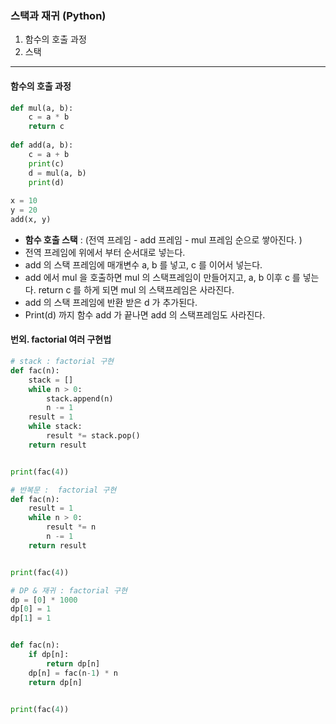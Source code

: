 ### 스택과 재귀 (Python)

1. 함수의 호출 과정 
2. 스택 

----



#### 함수의 호출 과정 

```python
def mul(a, b):
    c = a * b
    return c
 
def add(a, b):
    c = a + b
    print(c)
    d = mul(a, b)
    print(d)
 
x = 10
y = 20
add(x, y)
```



- **함수 호출 스택** : (전역 프레임 - add 프레임 - mul 프레임 순으로 쌓아진다. )
- 전역 프레임에 위에서 부터 순서대로 넣는다. 
- add 의 스택 프레임에 매개변수 a, b 를 넣고, c 를 이어서 넣는다. 
- add 에서 mul 을 호출하면 mul 의 스택프레임이 만들어지고, a, b 이후 c 를 넣는다. return c 를 하게 되면 mul 의 스택프레임은 사라진다. 
- add 의 스택 프레임에 반환 받은 d 가 추가된다. 
- Print(d) 까지 함수 add 가 끝나면 add 의 스택프레임도 사라진다. 





#### 번외. factorial 여러 구현법 

```python
# stack : factorial 구현 
def fac(n):
    stack = []
    while n > 0:
        stack.append(n)
        n -= 1
    result = 1
    while stack:
        result *= stack.pop()
    return result


print(fac(4))
```



```python 
# 반복문 :  factorial 구현
def fac(n):
    result = 1
    while n > 0:
        result *= n
        n -= 1
    return result


print(fac(4))
```



```python
# DP & 재귀 : factorial 구현
dp = [0] * 1000
dp[0] = 1
dp[1] = 1


def fac(n):
    if dp[n]:
        return dp[n]
    dp[n] = fac(n-1) * n
    return dp[n]


print(fac(4))
```





